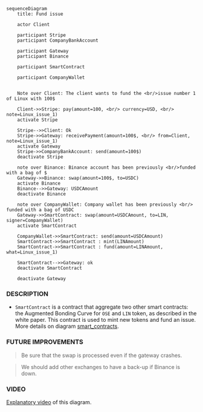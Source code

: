 ```mermaid
sequenceDiagram
    title: Fund issue

    actor Client

    participant Stripe
    participant CompanyBankAccount
    
    participant Gateway
    participant Binance

    participant SmartContract
    
    participant CompanyWallet
    
    
    Note over Client: The client wants to fund the <br/>issue number 1 of Linux with 100$
     
    Client->>Stripe: pay(amount=100, <br/> currency=USD, <br/> note=Linux_issue_1)  
    activate Stripe
    
    Stripe-->>Client: Ok
    Stripe->>Gateway: receivePayment(amount=100$, <br/> from=Client, note=Linux_issue_1)
    activate Gateway
    Stripe->>CompanyBankAccount: send(amount=100$)
    deactivate Stripe
    
    note over Binance: Binance account has been previously <br/>funded with a bag of $
    Gateway->>Binance: swap(amount=100$, to=USDC)
    activate Binance
    Binance-->>Gateway: USDCAmount
    deactivate Binance

    note over CompanyWallet: Company wallet has been previously <br/> funded with a bag of USDC
    Gateway->>SmartContract: swap(amount=USDCAmount, to=LIN, signer=CompanyWallet)
    activate SmartContract
   
    CompanyWallet->>SmartContract: send(amount=USDCAmount)
    SmartContract->>SmartContract : mint(LINAmount)
    SmartContract->>SmartContract : fund(amount=LINAmount, what=Linux_issue_1)
    
    SmartContract-->>Gateway: ok
    deactivate SmartContract

    deactivate Gateway
```

### DESCRIPTION
* `SmartContract` is a contract that aggregate two other smart contracts: the Augmented Bonding Curve for `OSE` and `LIN` token, as described in the white paper. This contract is used to mint new tokens and fund an issue.
More details on diagram [smart_contracts](smart_contracts.md).

### FUTURE IMPROVEMENTS

> Be sure that the swap is processed even if the gateway crashes. 

> We should add other exchanges to have a back-up if Binance is down.

### VIDEO
[Explanatory video](https://youtu.be/CCO8v1yHzKA) of this diagram.